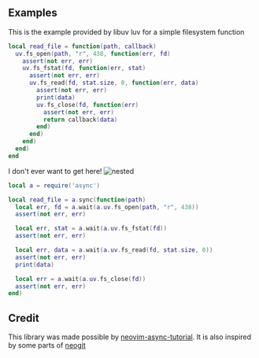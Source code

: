 ## Examples

This is the example provided by libuv luv for a simple filesystem function
```lua
local read_file = function(path, callback)
  uv.fs_open(path, "r", 438, function(err, fd)
    assert(not err, err)
    uv.fs_fstat(fd, function(err, stat)
      assert(not err, err)
      uv.fs_read(fd, stat.size, 0, function(err, data)
        assert(not err, err)
        print(data)
        uv.fs_close(fd, function(err)
          assert(not err, err)
          return callback(data)
        end)
      end)
    end)
  end)
end
```

I don't ever want to get here!
![nested](https://alistairb.dev/images/hadouken.jpeg)

```lua
local a = require('async')

local read_file = a.sync(function(path)
  local err, fd = a.wait(a.uv.fs_open(path, "r", 438))
  assert(not err, err)

  local err, stat = a.wait(a.uv.fs_fstat(fd))
  assert(not err, err)

  local err, data = a.wait(a.uv.fs_read(fd, stat.size, 0))
  assert(not err, err)
  print(data)

  local err = a.wait(a.uv.fs_close(fd))
  assert(not err, err)
end)
```

## Credit

This library was made possible by [neovim-async-tutorial](https://github.com/ms-jpq/neovim-async-tutorial). It is also inspired by some parts of [neogit](https://github.com/TimUntersberger/neogit/pull/42)
